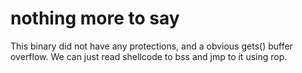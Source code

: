# nothing more to say

This binary did not have any protections, and a obvious gets() buffer overflow. We can just read shellcode to bss and jmp to it using rop.
